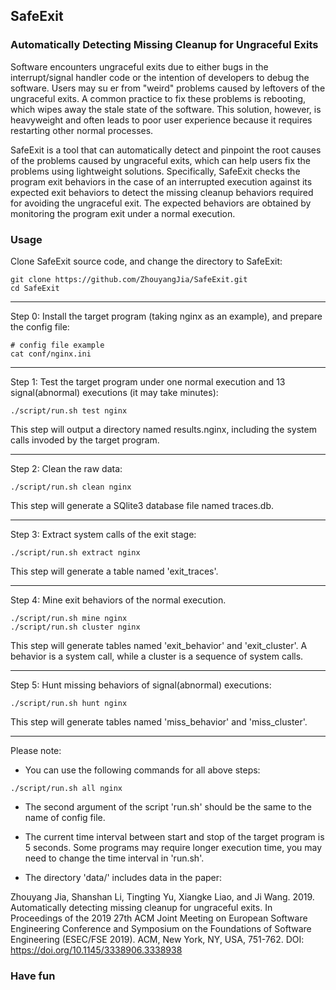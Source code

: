 SafeExit
---

### Automatically Detecting Missing Cleanup for Ungraceful Exits


Software encounters ungraceful exits due to either bugs in the interrupt/signal handler code or the intention of developers to debug the software. Users may su er from "weird" problems caused by leftovers of the ungraceful exits. A common practice to fix these problems is rebooting, which wipes away the stale state of the software. This solution, however, is heavyweight and often leads to poor user experience because it requires restarting other normal processes. 

SafeExit is a tool that can automatically detect and pinpoint the root causes of the problems caused by ungraceful exits, which can help users fix the problems using lightweight solutions. Specifically, SafeExit checks the program exit behaviors in the case of an interrupted execution against its expected exit behaviors to detect the missing cleanup behaviors required for avoiding the ungraceful exit. The expected behaviors are obtained by monitoring the program exit under a normal execution. 


### Usage
Clone SafeExit source code, and change the directory to SafeExit:

```
git clone https://github.com/ZhouyangJia/SafeExit.git
cd SafeExit
```

---

Step 0: Install the target program (taking nginx as an example), and prepare the config file:

```
# config file example
cat conf/nginx.ini
```

---

Step 1: Test the target program under one normal execution and 13 signal(abnormal) executions (it may take minutes):

```
./script/run.sh test nginx
```
This step will output a directory named results.nginx, including the system calls invoded by the target program.

---

Step 2: Clean the raw data:

```
./script/run.sh clean nginx
```
This step will generate a SQlite3 database file named traces.db.

---

Step 3: Extract system calls of the exit stage:

```
./script/run.sh extract nginx
```
This step will generate a table named 'exit\_traces'.

---

Step 4: Mine exit behaviors of the normal execution.

```
./script/run.sh mine nginx
./script/run.sh cluster nginx
```
This step will generate tables named 'exit\_behavior' and 'exit\_cluster'. A behavior is a system call, while a cluster is a sequence of system calls.

---

Step 5: Hunt missing behaviors of signal(abnormal) executions:

```
./script/run.sh hunt nginx
```
This step will generate tables named 'miss\_behavior' and 'miss\_cluster'. 

---

Please note:

* You can use the following commands for all above steps:

```
./script/run.sh all nginx
```

* The second argument of the script 'run.sh' should be the same to the name of config file.

* The current time interval between start and stop of the target program is 5 seconds. Some programs may require longer execution time, you may need to change the time interval in 'run.sh'.

* The directory 'data/' includes data in the paper:

Zhouyang Jia, Shanshan Li, Tingting Yu, Xiangke Liao, and Ji Wang. 2019. Automatically detecting missing cleanup for ungraceful exits. In Proceedings of the 2019 27th ACM Joint Meeting on European Software Engineering Conference and Symposium on the Foundations of Software Engineering (ESEC/FSE 2019). ACM, New York, NY, USA, 751-762. DOI: https://doi.org/10.1145/3338906.3338938

### Have fun
